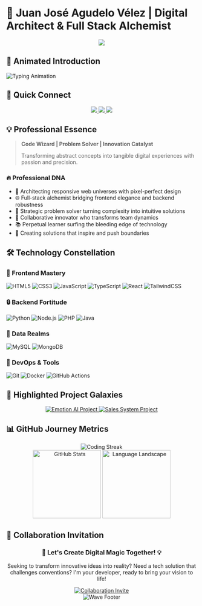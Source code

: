 # 🚀 Juan José Agudelo Vélez | Digital Architect & Full Stack Alchemist

<div align="center">
  <img src="https://capsule-render.vercel.app/api?type=waving&color=gradient&customColorList=0,2,2,5,30&height=120&section=header&text=Juan%20José%20Agudelo%20Vélez&fontSize=40&animation=scaleIn&fontAlignY=40&desc=🌟%20Full%20Stack%20Developer%20%7C%20Digital%20Innovator%20%F0%9F%92%A1&descAlignY=60&fontColor=ffffff"/>
</div>

## 🌈 Animated Introduction

![Typing Animation](https://readme-typing-svg.herokuapp.com?font=Fira+Code&weight=600&size=25&duration=3500&pause=1000&color=00F7FF&center=true&width=800&lines=Transforming+Concepts+into+Digital+Realities+%F0%9F%92%BB;Crafting+Elegant+Solutions+%E2%9D%A4%EF%B8%8F;Turning+Complexity+into+Simplicity+%F0%9F%A7%A9;Building+the+Future+%7C%7C+One+Commit+at+a+Time+%F0%9F%8C%9F)

## 🌟 Quick Connect

<p align="center">
  <a href="https://www.linkedin.com/in/juan-jos%C3%A9-agudelo-v%C3%A9lez-38a216271/" target="_blank">
    <img src="https://img.shields.io/badge/LinkedIn-Connect-0077B5?style=for-the-badge&logo=linkedin&logoColor=white&animation=bounce"/>
  </a>
  <a href="mailto:Josefovelez22@gmail.com">
    <img src="https://img.shields.io/badge/Email-Contact-EA4335?style=for-the-badge&logo=gmail&logoColor=white&animation=pulse"/>
  </a>
  <a href="https://portfolio-steel-zeta-74.vercel.app/" target="_blank">
    <img src="https://img.shields.io/badge/Portfolio-Explore-000000?style=for-the-badge&logo=vercel&logoColor=white&animation=fadeIn"/>
  </a>
</p>

## 💡 Professional Essence

> **Code Wizard | Problem Solver | Innovation Catalyst**
> 
> Transforming abstract concepts into tangible digital experiences with passion and precision.

### 🔥 Professional DNA

- 🚀 Architecting responsive web universes with pixel-perfect design
- 🌐 Full-stack alchemist bridging frontend elegance and backend robustness
- 🧠 Strategic problem solver turning complexity into intuitive solutions
- 🤝 Collaborative innovator who transforms team dynamics
- 📚 Perpetual learner surfing the bleeding edge of technology
- 🌈 Creating solutions that inspire and push boundaries

## 🛠️ Technology Constellation

### 🎨 Frontend Mastery
![HTML5](https://img.shields.io/badge/HTML5-E34F26?style=for-the-badge&logo=html5&logoColor=white&animation=fadeIn)
![CSS3](https://img.shields.io/badge/CSS3-1572B6?style=for-the-badge&logo=css3&logoColor=white&animation=fadeIn)
![JavaScript](https://img.shields.io/badge/JavaScript-F7DF1E?style=for-the-badge&logo=javascript&logoColor=black&animation=fadeIn)
![TypeScript](https://img.shields.io/badge/TypeScript-3178C6?style=for-the-badge&logo=typescript&logoColor=white&animation=fadeIn)
![React](https://img.shields.io/badge/React-61DAFB?style=for-the-badge&logo=react&logoColor=black&animation=fadeIn)
![TailwindCSS](https://img.shields.io/badge/Tailwind_CSS-38B2AC?style=for-the-badge&logo=tailwind-css&logoColor=white&animation=fadeIn)

### 🔒 Backend Fortitude
![Python](https://img.shields.io/badge/Python-3776AB?style=for-the-badge&logo=python&logoColor=white&animation=fadeIn)
![Node.js](https://img.shields.io/badge/Node.js-339933?style=for-the-badge&logo=nodedotjs&logoColor=white&animation=fadeIn)
![PHP](https://img.shields.io/badge/PHP-777BB4?style=for-the-badge&logo=php&logoColor=white&animation=fadeIn)
![Java](https://img.shields.io/badge/Java-ED8B00?style=for-the-badge&logo=openjdk&logoColor=white&animation=fadeIn)

### 💾 Data Realms
![MySQL](https://img.shields.io/badge/MySQL-4479A1?style=for-the-badge&logo=mysql&logoColor=white&animation=fadeIn)
![MongoDB](https://img.shields.io/badge/MongoDB-47A248?style=for-the-badge&logo=mongodb&logoColor=white&animation=fadeIn)

### 🚀 DevOps & Tools
![Git](https://img.shields.io/badge/Git-F05032?style=for-the-badge&logo=git&logoColor=white&animation=fadeIn)
![Docker](https://img.shields.io/badge/Docker-2496ED?style=for-the-badge&logo=docker&logoColor=white&animation=fadeIn)
![GitHub Actions](https://img.shields.io/badge/GitHub_Actions-2088FF?style=for-the-badge&logo=github-actions&logoColor=white&animation=fadeIn)

## 🌟 Highlighted Project Galaxies

<div align="center">
  <a href="https://github.com/Josefo22/IA-Emociones">
    <img src="https://github-readme-stats.vercel.app/api/pin/?username=Josefo22&repo=IA-Emociones&theme=radical&hide_border=false&bg_color=1A1B27&title_color=58A6FF&icon_color=BF94FF&text_color=C3D1D9&animation=fadeIn" alt="Emotion AI Project"/>
  </a>
  <a href="https://github.com/Josefo22/Sis_ventas3">
    <img src="https://github-readme-stats.vercel.app/api/pin/?username=Josefo22&repo=Sis_ventas3&theme=radical&hide_border=false&bg_color=1A1B27&title_color=58A6FF&icon_color=BF94FF&text_color=C3D1D9&animation=fadeIn" alt="Sales System Project"/>
  </a>
</div>

## 📊 GitHub Journey Metrics

<div align="center">
  <img src="https://github-readme-streak-stats.herokuapp.com/?user=Josefo22&theme=radical&hide_border=false&background=1A1B27&stroke=58A6FF&fire=BF94FF&currStreakNum=58A6FF&sideLabels=BF94FF&currStreakLabel=58A6FF&ring=BF94FF&sideNums=BF94FF&animation=fadeIn" alt="Coding Streak"/>
  
  <div>
    <img src="https://github-readme-stats.vercel.app/api?username=Josefo22&show_icons=true&theme=radical&hide_border=false&bg_color=1A1B27&title_color=58A6FF&icon_color=BF94FF&text_color=C3D1D9&animation=fadeIn" alt="GitHub Stats" height="180"/>
    <img src="https://github-readme-stats.vercel.app/api/top-langs/?username=Josefo22&layout=compact&theme=radical&hide_border=false&bg_color=1A1B27&title_color=58A6FF&icon_color=BF94FF&text_color=C3D1D9&animation=fadeIn" alt="Language Landscape" height="180"/>
  </div>
</div>

## 🌠 Collaboration Invitation

<div align="center">
  <h3>🚀 Let's Create Digital Magic Together! 💡</h3>
  
  <p>
    Seeking to transform innovative ideas into reality? 
    Need a tech solution that challenges conventions? 
    I'm your developer, ready to bring your vision to life!
  </p>

  <a href="https://www.linkedin.com/in/juan-jos%C3%A9-agudelo-v%C3%A9lez-38a216271/" target="_blank">
    <img src="https://img.shields.io/badge/Connect_&_Collaborate-0077B5?style=for-the-badge&logo=linkedin&logoColor=white&animation=blinking" alt="Collaboration Invite"/>
  </a>
</div>

<div align="center">
  <img src="https://capsule-render.vercel.app/api?type=waving&color=gradient&customColorList=0,2,2,5,30&height=120&section=footer" alt="Wave Footer"/>
</div>

<!-- Enhanced Hover Animations -->
<style>
  .social-hover {
    transition: transform 0.3s ease, box-shadow 0.3s ease;
  }
  .social-hover:hover {
    transform: scale(1.1);
    box-shadow: 0 0 20px rgba(0,123,255,0.7);
  }
</style>
